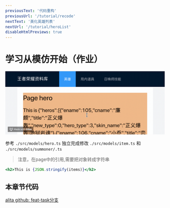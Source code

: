 ```yaml
---
previousText: '代码重构'
previousUrl: '/tutorial/recode'
nextText: '美化英雄列表'
nextUrl: '/tutorial/heroList'
disableHtmlPreviews: true
---
```


# 学习从模仿开始（作业）

![img](../../assets/img/tutorial/task1.gif)

参考 `./src/models/hero.ts` 独立完成修改 `./src/models/item.ts` 和 `./src/models/summoner/.ts`

> 注意，在page中的引用,需要把对象转成字符串

```jsx
<h2>This is {JSON.stringify(items)}</h2>
```

## 本章节代码

[alita github: feat-task分支](https://github.com/alitajs/alitaDemo/tree/feat-task)
